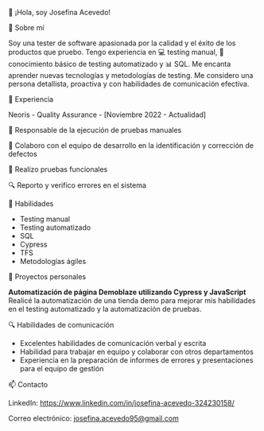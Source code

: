 👋 ¡Hola, soy Josefina Acevedo!

🧐 Sobre mí

Soy una tester de software apasionada por la calidad y el éxito de los productos que pruebo. Tengo experiencia en 💻 testing manual, 🤖conocimiento básico de testing automatizado y 📊 SQL. Me encanta aprender nuevas tecnologías y metodologías de testing. Me considero una persona detallista, proactiva y con habilidades de comunicación efectiva.

🚀 Experiencia

Neoris - Quality Assurance - [Noviembre 2022 - Actualidad]

📝 Responsable de la ejecución de pruebas manuales

🤝 Colaboro con el equipo de desarrollo en la identificación y corrección de defectos

🚀 Realizo pruebas funcionales

🔍 Reporto y verifico errores en el sistema

🔧 Habilidades

- Testing manual
- Testing automatizado
- SQL
- Cypress
- TFS
- Metodologías ágiles

🌟 Proyectos personales

**Automatización de página Demoblaze utilizando Cypress y JavaScript** 
Realicé la automatización de una tienda demo para mejorar mis habilidades en el testing automatizado y la automatización de pruebas.

🔍 Habilidades de comunicación

+ Excelentes habilidades de comunicación verbal y escrita
+ Habilidad para trabajar en equipo y colaborar con otros departamentos
+ Experiencia en la preparación de informes de errores y presentaciones para el equipo de gestión

📫 Contacto

LinkedIn: https://www.linkedin.com/in/josefina-acevedo-324230158/

Correo electrónico: josefina.acevedo95@gmail.com


